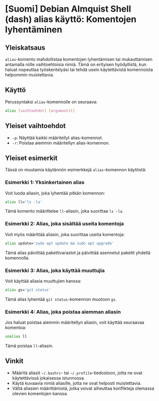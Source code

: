 # [Suomi] Debian Almquist Shell (dash) alias käyttö: Komentojen lyhentäminen

## Yleiskatsaus
`alias`-komento mahdollistaa komentojen lyhentämisen tai mukauttamisen antamalla niille vaihtoehtoisia nimiä. Tämä on erityisen hyödyllistä, kun haluat nopeuttaa työskentelyäsi tai tehdä usein käytettävistä komennoista helpommin muistettavia.

## Käyttö
Perussyntaksi `alias`-komennolle on seuraava:

```bash
alias [vaihtoehdot] [argumentit]
```

## Yleiset vaihtoehdot
- `-p`: Näyttää kaikki määritellyt alias-komennot.
- `-r`: Poistaa aiemmin määritellyn alias-komennon.

## Yleiset esimerkit
Tässä on muutamia käytännön esimerkkejä `alias`-komennon käytöstä:

### Esimerkki 1: Yksinkertainen alias
Voit luoda aliasin, joka lyhentää pitkän komennon:
```bash
alias ll='ls -la'
```
Tämä komento määrittelee `ll`-aliasin, joka suorittaa `ls -la`.

### Esimerkki 2: Alias, joka sisältää useita komentoja
Voit myös määrittää aliasin, joka suorittaa useita komentoja:
```bash
alias update='sudo apt update && sudo apt upgrade'
```
Tämä alias päivittää pakettivarastot ja päivittää asennetut paketit yhdellä komennolla.

### Esimerkki 3: Alias, joka käyttää muuttujia
Voit käyttää aliasia muuttujien kanssa:
```bash
alias gs='git status'
```
Tämä alias lyhentää `git status`-komennon muotoon `gs`.

### Esimerkki 4: Alias, joka poistaa aiemman aliasin
Jos haluat poistaa aiemmin määritellyn aliasin, voit käyttää seuraavaa komentoa:
```bash
unalias ll
```
Tämä poistaa `ll`-aliasin.

## Vinkit
- Määritä aliasit `~/.bashrc`- tai `~/.profile`-tiedostoon, jotta ne ovat käytettävissä jokaisessa istunnossa.
- Käytä kuvaavia nimiä aliasille, jotta ne ovat helposti muistettavia.
- Vältä aliasien määrittämistä, jotka voivat aiheuttaa konflikteja olemassa olevien komentojen kanssa.